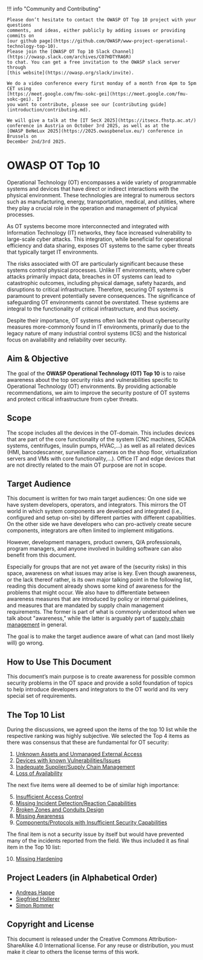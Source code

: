 !!! info "Community and Contributing"

    Please don’t hesitate to contact the OWASP OT Top 10 project with your questions
    comments, and ideas, either publicly by adding issues or providing commits on
    [our github page](https://github.com/OWASP/www-project-operational-technology-top-10).
    Please join the [OWASP OT Top 10 Slack Channel](https://owasp.slack.com/archives/C07HDTYRA6R)
    to chat. You can get a free invitation to the OWASP slack server through
    [this website](https://owasp.org/slack/invite).
    
    We do a video conference every first monday of a month from 4pm to 5pm CET using
    [https://meet.google.com/fmu-sokc-gei](https://meet.google.com/fmu-sokc-gei). If
    you want to contribute, please see our [contributing guide](introduction/contributing.md).

    We will give a talk at the [IT SecX 2025](https://itsecx.fhstp.ac.at/)
    conference in Austria on October 3rd 2025, as well as at the
    [OWASP BeNeLux 2025](https://2025.owaspbenelux.eu/) conference in Brussels on
    December 2nd/3rd 2025.

# OWASP OT Top 10

Operational Technology (OT) encompasses a wide variety of programmable systems and
devices that have direct or indirect interactions with the physical environment.
These technologies are integral to numerous sectors such as manufacturing, energy,
transportation, medical, and utilities, where they play a crucial role in the
operation and management of physical processes.

As OT systems become more interconnected and integrated with Information Technology
(IT) networks, they face increased vulnerability to large-scale cyber attacks. This
integration, while beneficial for operational efficiency and data sharing, exposes OT
systems to the same cyber threats that typically target IT environments.

The risks associated with OT are particularly significant because these systems
control physical processes. Unlike IT environments, where cyber attacks primarily
impact data, breaches in OT systems can lead to catastrophic outcomes, including
physical damage, safety hazards, and disruptions to critical infrastructure.
Therefore, securing OT systems is paramount to prevent potentially severe
consequences. The significance of safeguarding OT environments cannot be overstated.
These systems are integral to the functionality of critical infrastructure, and thus society.

Despite their importance, OT systems often lack the robust cybersecurity measures more-commonly found in IT environments, primarily due to the legacy nature of many industrial control systems (ICS) and the historical focus on availability and reliability over security.

## Aim & Objective

The goal of the **OWASP Operational Technology (OT) Top 10** is to raise awareness about the top security risks and vulnerabilities specific to Operational Technology (OT) environments. By providing actionable recommendations, we aim to improve the security posture of OT systems and protect critical infrastructure from cyber threats.

## Scope

The scope includes all the devices in the OT-domain. This includes devices that are part of the core functionality of the system (CNC machines, SCADA systems, centrifuges, insulin pumps, HVAC,...) as well as all related devices (HMI, barcodescanner, surveillance  cameras on the shop floor, virtualization servers and VMs with core functionality,...). Office IT and edge devices that are not directly related to the main OT purpose are not in scope.

## Target Audience

This document is written for two main target audiences: On one side we have system developers, operators, and integrators. This mirrors the OT world in which system components are developed and integrated (i.e., configured and setup on-site) by different parties with different capabilities. On the other side we have developers who can pro-actively create secure components, integrators are often limited to implement mitigations.

However, development managers, product owners, Q/A professionals, program managers, and anyone involved in building software can also benefit from this document.

Especially for groups that are not yet aware of the (security risks) in this space, awareness on what issues may arise is key.
Even though awareness, or the lack thereof rather, is its own major talking point in the following list, reading this document already shows some kind of awareness for the problems that might occur. We also have to differentiate between awareness measures that are introduced by policy or internal guidelines, and measures that are mandated by supply chain management requirements. The former is part of what is commonly understood when we talk about "awareness," while the latter is arguably part of [supply chain management](the-top-10/inadequate_supply_chain_management.md) in general.

The goal is to make the target audience aware of what can (and most likely will) go wrong.

## How to Use This Document

This document’s main purpose is to create awareness for possible common security problems in the OT space and provide a solid foundation of topics to help introduce developers and integrators to the OT world and its very special set of requirements.

## The Top 10 List

During the discussions, we agreed upon the items of the top 10 list while the respective ranking was highly subjective. We selected the Top 4 items as there was consensus that these are fundamental for OT security:

1. [Unknown Assets and Unmanaged External Access](the-top-10/unknown-assets-and-admin-access.md)
2. [Devices with known Vulnerabilities/Issues](the-top-10/accessible-devices-with-known-vulnerabilities.md)
3. [Inadequate Supplier/Supply Chain Management](the-top-10/inadequate_supply_chain_management.md)
4. [Loss of Availability](the-top-10/loss-of-availability.md)

The next five items were all deemed to be of similar high importance:

5. [Insufficient Access Control](the-top-10/insufficient-access-control.md)
6. [Missing Incident Detection/Reaction Capabilities](the-top-10/missing-incident-detection-reaction-capabilities.md)
7. [Broken Zones and Conduits Design](the-top-10/broken-zone-and-conduits-design.md)
8. [Missing Awareness](the-top-10/missing-awareness.md)
9. [Components/Protocols with Insufficient Security Capabilities](the-top-10/components-with-insufficient-security-capabilities.md)

The final item is not a security issue by itself but would have prevented many of the incidents reported from the field. We thus included it as final item in the Top 10 list:

10. [Missing Hardening](the-top-10/missing-hardening.md)

## Project Leaders (in Alphabetical Order)

- [Andreas Happe](mailto:andreas.happe@owasp.org)
- [Siegfried Hollerer](mailto:siegfried.hollerer@owasp.org)
- [Simon Rommer](mailto:simon.rommer@owasp.org)

## Copyright and License

This document is released under the Creative Commons Attribution-ShareAlike 4.0 International license. For any reuse or distribution, you must make it clear to others the license terms of this work.
